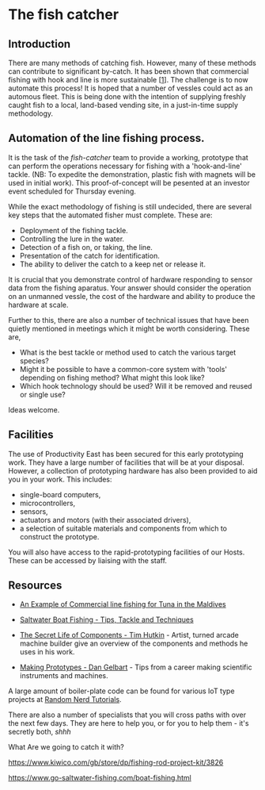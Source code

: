 # The fish catcher

## Introduction

There are many methods of catching fish. However, many of these methods can 
contribute to significant by-catch. It has been shown that commercial fishing 
with hook and line is more sustainable 
[[1](https://www.unep.org/news-and-stories/story/maldives-set-example-sustainable-seafood-value-chains)]. 
The challenge is to now automate this process! It is hoped that a number of vessles could 
act as an automous fleet. This is being done with the intention of supplying freshly caught fish to a 
local, land-based vending site, in a just-in-time supply methodology.

## Automation of the line fishing process.

It is the task of the <i>fish-catcher</i> team to provide a working, 
prototype that can perform the operations necessary for fishing 
with a 'hook-and-line' tackle. (NB: To expedite the demonstration, plastic fish with magnets will be used in initial work). This proof-of-concept will be pesented at an investor event scheduled for Thursday evening.

While the exact methodology of fishing is still undecided, there are several 
key steps that the automated fisher must complete. These are:

- Deployment of the fishing tackle.
- Controlling the lure in the water.
- Detection of a fish on, or taking, the line.
- Presentation of the catch for identification.
- The ability to deliver the catch to a keep net or release it.

It is crucial that you demonstrate control of hardware responding to sensor data from the fishing aparatus. Your answer should consider the operation on an unmanned vessle, the cost of the hardware and ability to produce the hardware at scale. 

Further to this, there are also a number of technical issues that have been 
quietly mentioned in meetings which it might be worth considering. These are, 

- What is the best tackle or method used to catch the various target species? 
- Might it be possible to have a common-core system with 'tools' depending on fishing method? What might this look like?
- Which hook technology should be used? Will it be removed and reused or single use? 

Ideas welcome.
 
## Facilities

The use of Productivity East has been secured for this early prototyping work. They have a large number of facilities that will be at your disposal. However, a collection of prototyping hardware has also been provided to aid you in your work. This includes:

- single-board computers, 
- microcontrollers, 
- sensors, 
- actuators and motors (with their associated drivers), 
- a selection of suitable materials and components from which to construct the prototype. 

You will also have access to the rapid-prototyping facilities of our Hosts. These can be accessed by liaising with the staff.

## Resources

 - [An Example of Commercial line fishing for Tuna in the Maldives](https://www.youtube.com/watch?v=GpMWzrzuYOA)

 - [Saltwater Boat Fishing - Tips, Tackle and Techniques](https://www.go-saltwater-fishing.com/boat-fishing.html)

  - [The Secret Life of Components - Tim Hutkin](https://www.youtube.com/watch?v=6JAgXz6xO0s&list=PLtaR0lZhSyANYB0Xxb9OSp47pHuQmj3Ol) - Artist, turned arcade machine builder give an overview of the components and methods he uses in his work.

 - [Making Prototypes - Dan Gelbart](https://www.youtube.com/watch?v=xMP_AfiNlX4&list=PLSGA1wWSdWaTXNhz_YkoPADUUmF1L5x2F) - Tips from a career making scientific instruments and machines.

A large amount of boiler-plate code can be found for various IoT type projects at [Random Nerd Tutorials](https://randomnerdtutorials.com/).

There are also a number of specialists that you will cross paths with over the next few days. They are here to help you, or for you to help them - it's secretly both, <i> shhh</i>


What Are we going to catch it with?

https://www.kiwico.com/gb/store/dp/fishing-rod-project-kit/3826

https://www.go-saltwater-fishing.com/boat-fishing.html



